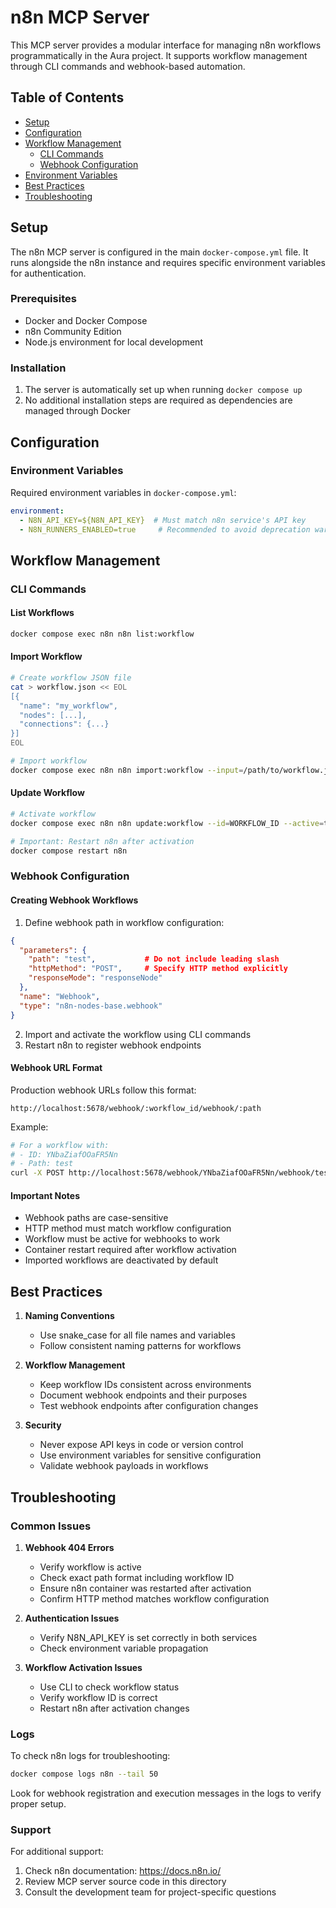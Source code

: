 # n8n MCP Server

This MCP server provides a modular interface for managing n8n workflows programmatically in the Aura project. It supports workflow management through CLI commands and webhook-based automation.

## Table of Contents
- [Setup](#setup)
- [Configuration](#configuration)
- [Workflow Management](#workflow-management)
  - [CLI Commands](#cli-commands)
  - [Webhook Configuration](#webhook-configuration)
- [Environment Variables](#environment-variables)
- [Best Practices](#best-practices)
- [Troubleshooting](#troubleshooting)

## Setup

The n8n MCP server is configured in the main `docker-compose.yml` file. It runs alongside the n8n instance and requires specific environment variables for authentication.

### Prerequisites
- Docker and Docker Compose
- n8n Community Edition
- Node.js environment for local development

### Installation
1. The server is automatically set up when running `docker compose up`
2. No additional installation steps are required as dependencies are managed through Docker

## Configuration

### Environment Variables
Required environment variables in `docker-compose.yml`:
```yaml
environment:
  - N8N_API_KEY=${N8N_API_KEY}  # Must match n8n service's API key
  - N8N_RUNNERS_ENABLED=true     # Recommended to avoid deprecation warnings
```

## Workflow Management

### CLI Commands

#### List Workflows
```bash
docker compose exec n8n n8n list:workflow
```

#### Import Workflow
```bash
# Create workflow JSON file
cat > workflow.json << EOL
[{
  "name": "my_workflow",
  "nodes": [...],
  "connections": {...}
}]
EOL

# Import workflow
docker compose exec n8n n8n import:workflow --input=/path/to/workflow.json
```

#### Update Workflow
```bash
# Activate workflow
docker compose exec n8n n8n update:workflow --id=WORKFLOW_ID --active=true

# Important: Restart n8n after activation
docker compose restart n8n
```

### Webhook Configuration

#### Creating Webhook Workflows
1. Define webhook path in workflow configuration:
```json
{
  "parameters": {
    "path": "test",           # Do not include leading slash
    "httpMethod": "POST",     # Specify HTTP method explicitly
    "responseMode": "responseNode"
  },
  "name": "Webhook",
  "type": "n8n-nodes-base.webhook"
}
```

2. Import and activate the workflow using CLI commands
3. Restart n8n to register webhook endpoints

#### Webhook URL Format
Production webhook URLs follow this format:
```
http://localhost:5678/webhook/:workflow_id/webhook/:path
```

Example:
```bash
# For a workflow with:
# - ID: YNbaZiafOOaFR5Nn
# - Path: test
curl -X POST http://localhost:5678/webhook/YNbaZiafOOaFR5Nn/webhook/test
```

#### Important Notes
- Webhook paths are case-sensitive
- HTTP method must match workflow configuration
- Workflow must be active for webhooks to work
- Container restart required after workflow activation
- Imported workflows are deactivated by default

## Best Practices

1. **Naming Conventions**
   - Use snake_case for all file names and variables
   - Follow consistent naming patterns for workflows

2. **Workflow Management**
   - Keep workflow IDs consistent across environments
   - Document webhook endpoints and their purposes
   - Test webhook endpoints after configuration changes

3. **Security**
   - Never expose API keys in code or version control
   - Use environment variables for sensitive configuration
   - Validate webhook payloads in workflows

## Troubleshooting

### Common Issues

1. **Webhook 404 Errors**
   - Verify workflow is active
   - Check exact path format including workflow ID
   - Ensure n8n container was restarted after activation
   - Confirm HTTP method matches workflow configuration

2. **Authentication Issues**
   - Verify N8N_API_KEY is set correctly in both services
   - Check environment variable propagation

3. **Workflow Activation Issues**
   - Use CLI to check workflow status
   - Verify workflow ID is correct
   - Restart n8n after activation changes

### Logs
To check n8n logs for troubleshooting:
```bash
docker compose logs n8n --tail 50
```

Look for webhook registration and execution messages in the logs to verify proper setup.

### Support
For additional support:
1. Check n8n documentation: https://docs.n8n.io/
2. Review MCP server source code in this directory
3. Consult the development team for project-specific questions
